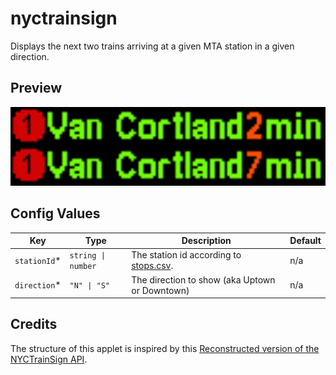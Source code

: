 # nyctrainsign

Displays the next two trains arriving at a given MTA station in a given direction.

## Preview

<img src="./docs/render.gif" width="512px"/>

## Config Values

| Key           | Type               | Description                                                | Default |
| ------------- | ------------------ | ---------------------------------------------------------- | ------- |
| `stationId`\* | `string \| number` | The station id according to [stops.csv](./data/stops.csv). | n/a     |
| `direction`\* | `"N" \| "S"`       | The direction to show (aka Uptown or Downtown)             | n/a     |

## Credits

The structure of this applet is inspired by this [Reconstructed version of the NYCTrainSign API](https://github.com/ColdHeat/nycts-api).
